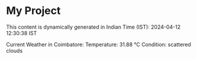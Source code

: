 # My Project

This content is dynamically generated in Indian Time (IST): 2024-04-12 12:30:38 IST


Current Weather in Coimbatore:
Temperature: 31.88 °C
Condition: scattered clouds
